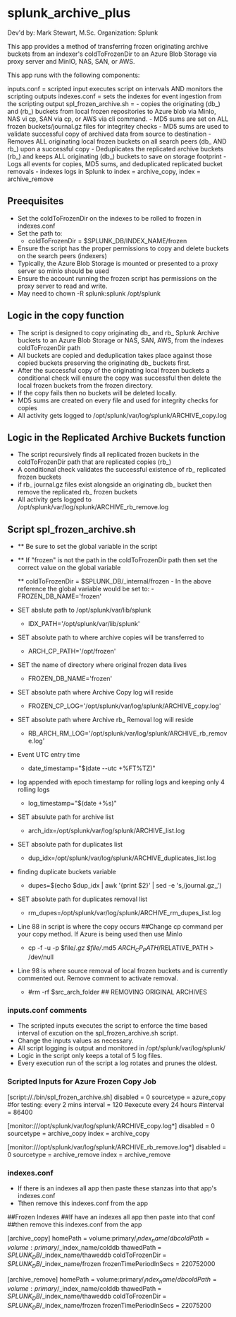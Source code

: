 # splunk_archive_plus

Dev'd by: Mark Stewart, M.Sc.
Organization: Splunk

This app provides a method of transferring frozen originating archive buckets from an indexer's coldToFrozenDir to an Azure Blob Storage via proxy server and MinIO, NAS, SAN, or AWS.

This app runs with the following components:

inputs.conf = scripted input executes script on intervals AND monitors the scripting outputs
indexes.conf = sets the indexes for event ingestion from the scripting output
spl_frozen_archive.sh =
            - copies the originating (db\_) and (rb\_) buckets from local frozen repositories to Azure blob via MinIo, NAS vi cp, SAN via cp, or AWS via cli command.
            - MD5 sums are set on ALL frozen buckets/journal.gz files for integritey checks
            - MD5 sums are used to validate successful copy of archived data from source to destination
            - Removes ALL originating local frozen buckets on all search peers (db\_ AND rb\_) upon a successful copy
            - Deduplicates the replicated archive buckets (rb\_) and keeps ALL originating (db\_) buckets to save on storage footprint
            - Logs all events for copies, MD5 sums, and deduplicated replicated bucket removals
            - indexes logs in Splunk to index = archive\_copy, index = archive\_remove

## Preequisites

- Set the coldToFrozenDir on the indexes to be rolled to frozen in indexes.conf
- Set the path to:
  - coldToFrozenDir = $SPLUNK_DB/INDEX_NAME/frozen
- Ensure the script has the proper permissions to copy and delete buckets on the search peers (indexers)
- Typically, the Azure Blob Storage is mounted or presented to a proxy server so minIo should be used
- Ensure the account running the frozen script has permissions on the proxy server
  to read and write.
- May need to chown -R splunk:splunk /opt/splunk

## Logic in the copy function

- The  script is designed to copy originating db\_ and rb\_ Splunk Archive buckets to an Azure Blob Storage
  or NAS, SAN, AWS, from the indexes coldToFrozenDir path
- All buckets are copied and deduplication takes place against those copied buckets preserving
  the originating db_ buckets first.
- After the successful copy of the originating local frozen buckets a conditional check will ensure the
  copy was successful then delete the local frozen buckets from the frozen directory.
- If the copy fails then no buckets will be deleted locally.
- MD5 sums are created on every file and used for integrity checks for copies
- All activity gets logged to /opt/splunk/var/log/splunk/ARCHIVE_copy.log

## Logic in the Replicated Archive Buckets function

- The script recursively finds all replicated frozen buckets in the coldToFrozenDir path
  that are replicated copies (rb_)
- A conditional check validates the successful existence of rb_ replicated frozen buckets
- if rb\_ journal.gz files exist alongside an originating db\_ bucket then remove the replicated rb\_ frozen buckets
- All activity gets logged to /opt/splunk/var/log/splunk/ARCHIVE_rb_remove.log

## Script spl\_frozen\_archive\.sh

- ** Be sure to set the global variable in the script
- ** If "frozen" is not the path in the coldToFrozenDir path then set
     the correct value on the global variable

     ** coldToFrozenDir = $SPLUNK_DB/_internal/frozen
     \- In the above reference the global variable would be set to:
              \- FROZEN_DB_NAME='frozen'

- SET abslute path to /opt/splunk/var/lib/splunk
  - IDX_PATH='/opt/splunk/var/lib/splunk'

- SET absolute path to where archive copies will be transferred to
  - ARCH_CP_PATH='/opt/frozen'

- SET the name of directory where original frozen data lives
  - FROZEN_DB_NAME='frozen'

- SET absolute path where Archive Copy log will reside
  - FROZEN_CP_LOG='/opt/splunk/var/log/splunk/ARCHIVE_copy.log'

- SET absolute path where Archive rb\_ Removal log will reside
  - RB_ARCH_RM_LOG='/opt/splunk/var/log/splunk/ARCHIVE_rb_remove.log'

- Event UTC entry time
  - date_timestamp="$(date --utc +%FT%TZ)"

- log appended with epoch timestamp for rolling logs and keeping only 4 rolling logs
  - log_timestamp="$(date +%s)"

- SET absulute path for archive list
  - arch_idx=/opt/splunk/var/log/splunk/ARCHIVE_list.log

- SET absolute path for duplicates list
  - dup_idx=/opt/splunk/var/log/splunk/ARCHIVE_duplicates_list.log

- finding duplicate buckets variable
  - dupes=$(echo $dup_idx | awk '{print $2}' | sed -e 's,/journal.gz,,')

- SET absolute path for duplicates removal list
  - rm_dupes=/opt/splunk/var/log/splunk/ARCHIVE_rm_dupes_list.log

- Line 88 in script is where the copy occurs
  ##Change cp command per your copy method. If Azure is being used then use MinIo
  - cp -f -u -p $file/*.gz $file/*.md5 $ARCH_CP_PATH/$RELATIVE_PATH > /dev/null

- Line 98 is where source removal of local frozen buckets and is currently commented out. Remove comment to activate removal.
  - #rm -rf $src_arch_folder  ## REMOVING ORIGINAL ARCHIVES

### inputs.conf comments

- The scripted inputs executes the script to enforce the time based interval of excution on the spl_frozen_archive.sh script.
- Change the inputs values as necessary.
- All script logging is output and monitored in /opt/splunk/var/log/splunk/
- Logic in the script only keeps a total of 5 log files.
- Every execution run of the script a log rotates and prunes the oldest.

### Scripted Inputs for Azure Frozen Copy Job

[script://./bin/spl_frozen_archive.sh]
disabled = 0
sourcetype = azure_copy
\#for testing: every 2 mins
interval = 120
\#execute every 24 hours
\#interval = 86400

[monitor:///opt/splunk/var/log/splunk/ARCHIVE_copy.log*]
disabled = 0
sourcetype = archive_copy
index = archive_copy

[monitor:///opt/splunk/var/log/splunk/ARCHIVE_rb_remove.log*]
disabled = 0
sourcetype = archive_remove
index = archive_remove

### indexes.conf

- If there is an indexes all app then paste these stanzas into that app's indexes.conf
- Tthen remove this indexes.conf from the app

\##Frozen Indexes
\##If have an indexes all app then paste into that conf
\##then remove this indexes.conf from the app

[archive_copy]
homePath = volume:primary/$_index_name/db
coldPath = volume:primary/$_index_name/colddb
thawedPath = $SPLUNK_DB/$_index_name/thaweddb
coldToFrozenDir = $SPLUNK_DB/$_index_name/frozen
frozenTimePeriodInSecs = 220752000

[archive_remove]
homePath = volume:primary/$_index_name/db
coldPath = volume:primary/$_index_name/colddb
thawedPath = $SPLUNK_DB/$_index_name/thaweddb
coldToFrozenDir = $SPLUNK_DB/$_index_name/frozen
frozenTimePeriodInSecs = 22075200
